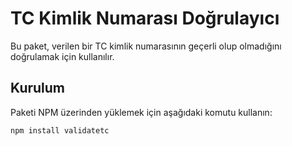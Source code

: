 # TC Kimlik Numarası Doğrulayıcı

Bu paket, verilen bir TC kimlik numarasının geçerli olup olmadığını doğrulamak için kullanılır.

## Kurulum

Paketi NPM üzerinden yüklemek için aşağıdaki komutu kullanın:

```bash
npm install validatetc
```
